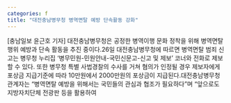 ```yaml
---
categories: f
title: "대전충남병무청 병역면탈 예방 단속활동 강화"
---
```

[충남일보 윤근호 기자] 대전충남병무청은 공정한 병역이행 문화 정착을 위해 병역면탈 행위 예방과 단속 활동을 추진 중이다.26일 대전충남병무청에 따르면 병역면탈 범죄 신고는 병무청 누리집 ‘병무민원-민원안내-국민신문고-신고 및 제보’ 코너와 전화로 제보할 수 있다. 또한 병무청 특별 사법경찰의 수사를 거쳐 혐의가 인정될 경우 제보자에게 포상금 지급기준에 따라 10만원에서 2000만원의 포상금이 지급된다.대전충남병무청 관계자는 “병역면탈 예방을 위해서는 국민들의 관심과 협조가 필요하다”며 “앞으로도 지방자치단체 전광판 등을 활용하여